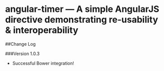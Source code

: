 # angular-timer — A simple AngularJS directive demonstrating re-usability & interoperability

##Change Log

###Version 1.0.3
* Successful Bower integration!
